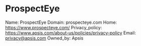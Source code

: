 
# ProspectEye

Name: ProspectEye
Domain: prospecteye.com
Home: https://www.prospecteye.com/
Privacy_policy: https://www.apsis.com/about-us/policies/privacy-policy
Email: privacy@apsis.com
Owned_by: Apsis
